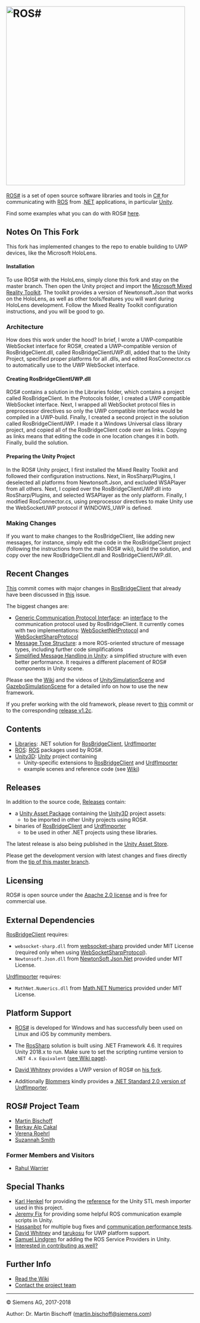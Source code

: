 # [<img src="https://github.com/siemens/ros-sharp/wiki/img/Home_RosSharpLogo.png" width="480" alt ="ROS#"/>](https://github.com/siemens/ros-sharp) #

[ROS#](https://github.com/siemens/ros-sharp) is a set of open source software libraries and tools in [C\# ](https://docs.microsoft.com/de-de/dotnet/csharp/csharp) for communicating with [ROS](http://www.ros.org/) from .[NET](https://www.microsoft.com/net) applications, in particular [Unity](https://unity3d.com/).

Find some examples what you can do with ROS# [here](https://github.com/siemens/ros-sharp/wiki/Info_Showcases).

## Notes On This Fork ##

This fork has implemented changes to the repo to enable building to UWP devices, like the Microsoft HoloLens. 

#### Installation ### 

To use ROS# with the HoloLens, simply clone this fork and stay on the master branch. Then open the Unity project and import the [Microsoft Mixed Reality Toolkit](https://github.com/Microsoft/MixedRealityToolkit-Unity). The toolkit provides a version of Newtonsoft.Json that works on the HoloLens, as well as other tools/features you will want during HoloLens development. Follow the Mixed Reality Toolkit configuration instructions, and you will be good to go. 

### Architecture ###

How does this work under the hood? In brief, I wrote a UWP-compatible WebSocket interface for ROS#, created a UWP-compatible version of RosBridgeClient.dll, called RosBridgeClientUWP.dll, added that to the Unity Project, specified proper platforms for all .dlls, and edited RosConnector.cs to automatically use to the UWP WebSocket interface.

#### Creating RosBridgeClientUWP.dll ####

ROS# contains a solution in the Libraries folder, which contains a project called RosBridgeClient. In the Protocols folder, I created a UWP compatible WebSocket interface. Next, I wrapped all WebSocket protocol files in preprocessor directives so only the UWP compatible interface would be compiled in a UWP-build. Finally, I created a second project in the solution called RosBridgeClientUWP. I made it a Windows Universal class library project, and copied all of the RosBridgeClient code over as links. Copying as links means that editing the code in one location changes it in both. Finally, build the solution.

#### Preparing the Unity Project ####

In the ROS# Unity project, I first installed the Mixed Reality Toolkit and followed their configuration instructions. Next, in RosSharp/Plugins, I deselected all platforms from Newtonsoft.Json, and excluded WSAPlayer from all others. Next, I copied over the RosBridgeClientUWP.dll into RosSharp/Plugins, and selected WSAPlayer as the only platform. Finally, I modified RosConnector.cs, using preprocessor directives to make Unity use the WebSocketUWP protocol if WINDOWS_UWP is defined.

### Making Changes ###

If you want to make changes to the RosBridgeClient, like adding new messages, for instance, simply edit the code in the RosBridgeClient project (following the instructions from the main ROS# wiki), build the solution, and copy over the new RosBridgeClient.dll and RosBridgeClientUWP.dll.


## Recent Changes ##

[This](https://github.com/siemens/ros-sharp/commit/34fb2a8ddd58c5f099b1e4b887a253b954808fb4) commit comes with major changes in [RosBridgeClient](https://github.com/siemens/ros-sharp/tree/master/Libraries/RosBridgeClient) that already have been discussed in [this](https://github.com/siemens/ros-sharp/issues/59) issue.

The biggest changes are:
* [Generic Communication Protocol Interface](https://github.com/siemens/ros-sharp/wiki/Dev_Protocols): an [interface](https://github.com/siemens/ros-sharp/tree/master/Libraries/RosBridgeClient/Protocols/IProtocol.cs) to the communication protocol used by RosBridgeClient. It currently comes with two implementations: [WebSocketNetProtocol](https://github.com/siemens/ros-sharp/tree/master/Libraries/RosBridgeClient/Protocols/WebSocketNetProtocol.cs) and [WebSocketSharpProtocol](https://github.com/siemens/ros-sharp/tree/master/Libraries/RosBridgeClient/Protocols/WebSocketSharpProtocol.cs)
* [Message Type Structure](https://github.com/siemens/ros-sharp/tree/master/Libraries/RosBridgeClient/Messages): a more ROS-oriented structure of message types, including further code simplifications
* [Simplified Message Handling in Unity](https://github.com/siemens/ros-sharp/wiki/Dev_MessageHandlingCodeMap.pdf): a simplified structure with even better performance. It requires a different placement of ROS# components in Unity scene.

Please see the [Wiki](https://github.com/siemens/ros-sharp/wiki/) and the videos of [UnitySimulationScene](https://youtu.be/Ctv4BioS1Y0) and [GazeboSimulationScene](https://youtu.be/oh4BIE5qKoM) for a detailed info on how to use the new framework.

If you prefer working with the old framework, please revert to  [this](https://github.com/siemens/ros-sharp/commit/672b428b958456b20cb8b4f8b66afa720a3a435a) commit or to the corresponding [release v1.2c](https://github.com/siemens/ros-sharp/releases/tag/v1.2c).

## Contents ##

* [Libraries](https://github.com/siemens/ros-sharp/tree/master/Libraries):
 .NET solution for [RosBridgeClient](https://github.com/siemens/ros-sharp/tree/master/Libraries/RosBridgeClient), [UrdfImporter](https://github.com/siemens/ros-sharp/tree/master/Libraries/UrdfImporter)
* [ROS](https://github.com/siemens/ros-sharp/tree/master/ROS):  [ROS](http://wiki.ros.org/) packages used by ROS#.
* [Unity3D](https://github.com/siemens/ros-sharp/tree/master/Unity3D): [Unity](https://unity3d.com/) project containing
  * Unity-specific extensions to
   [RosBridgeClient](https://github.com/siemens/ros-sharp/tree/master/Libraries/RosBridgeClient) and
   [UrdfImporter](https://github.com/siemens/ros-sharp/tree/master/Libraries/UrdfImporter)
  * example scenes and reference code (see [Wiki](https://github.com/siemens/ros-sharp/wiki))

## Releases ##

In addition to the source code, [Releases](https://github.com/siemens/ros-sharp/releases) contain:

* a [Unity Asset Package](https://docs.unity3d.com/Manual/AssetPackages.html) containing the [Unity3D](https://github.com/siemens/ros-sharp/tree/master/Unity3D) project assets:
  * to be imported in other Unity projects using ROS#.
* binaries of [RosBridgeClient](https://github.com/siemens/ros-sharp/tree/master/Libraries/RosBridgeClient) and [UrdfImporter](https://github.com/siemens/ros-sharp/tree/master/Libraries/UrdfImporter)
  * to be used in other .NET projects using these libraries.

The latest release is also being published in the [Unity Asset Store](https://assetstore.unity.com/packages/tools/physics/ros-ros-unity-communication-package-107085).

Please get the development version with latest changes and fixes directly from the [tip of this master branch](https://github.com/siemens/ros-sharp).

## Licensing ##

ROS# is open source under the [Apache 2.0 license](http://www.apache.org/licenses/LICENSE-2.0) and is free for commercial use.

## External Dependencies ##

[RosBridgeClient](https://github.com/siemens/ros-sharp/tree/master/Libraries/RosBridgeClient) requires:
* `websocket-sharp.dll` from [websocket-sharp](https://github.com/sta/websocket-sharp) provided under MIT License (required only when using [WebSocketSharpProtocol](https://github.com/siemens/ros-sharp/tree/master/Libraries/RosBridgeClient/Protocols/WebSocketSharpProtocol.cs)).
* `Newtonsoft.Json.dll` from [NewtonSoft Json.Net](http://www.newtonsoft.com/json) provided under MIT License.

[UrdfImporter](https://github.com/siemens/ros-sharp/tree/master/UrdfImporter) requires:
* `MathNet.Numerics.dll` from [Math.NET Numerics](https://numerics.mathdotnet.com/) provided under MIT License.

## Platform Support ##

* [ROS#](https://github.com/siemens/ros-sharp) is developed for Windows and has successfully been used on Linux and iOS by community members.

* The [RosSharp](https://github.com/siemens/ros-sharp/tree/master/Libraries/) solution is built using .NET Framework 4.6. It requires Unity 2018.x to run. Make sure to set the scripting runtime version to `.NET 4.x Equivalent` ([see Wiki page](https://github.com/siemens/ros-sharp/wiki/User_Inst_Unity3DOnWindows)).

* [David Whitney](https://github.com/dwhit) provides a UWP version of ROS# on [his fork](https://github.com/dwhit/ros-sharp).

* Additionally [Blommers](https://github.com/blommers) kindly provides a [.NET Standard 2.0 version of UrdfImporter](https://github.com/blommers/UdrfImporter).

## ROS# Project Team ##

* [Martin Bischoff](https://github.com/MartinBischoff)
* [Berkay Alp Cakal](https://github.com/berkayalpcakal)
* [Verena Roehrl](https://github.com/roehrlverena)
* [Suzannah Smith](https://github.com/SuzannahSmith)

### Former Members and Visitors ###

* [Rahul Warrier](https://github.com/jaguar243)


## Special Thanks ##

* [Karl Henkel](https://github.com/karl-) for providing the [reference](https://github.com/karl-/pb_Stl) for the Unity STL mesh importer used in this project.
* [Jeremy Fix](https://github.com/jeremyfix) for providing some helpful ROS communication example scripts in Unity.
* [Hassanbot](https://github.com/hassanbot) for multiple bug fixes and [communication performance tests](https://github.com/siemens/ros-sharp/issues/66).
* [David Whitney](https://github.com/dwhit) and  [tarukosu](https://github.com/tarukosu-) for UWP platform support.
* [Samuel Lindgren](https://github.com/samiamlabs) for adding the ROS Service Providers in Unity.
* [Interested in contributing as well?](CONTRIBUTING.md)

## Further Info ##

* [Read the Wiki](https://github.com/siemens/ros-sharp/wiki)
* [Contact the project team](mailto:ros-sharp.ct@siemens.com)

---

© Siemens AG, 2017-2018

Author: Dr. Martin Bischoff (martin.bischoff@siemens.com)
